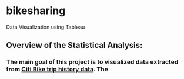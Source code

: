 # bikesharing
Data Visualization using Tableau

## Overview of the Statistical Analysis:
### The main goal of this project is to visualized data extracted from [Citi Bike trip history data](https://s3.amazonaws.com/tripdata/index.html). The 

